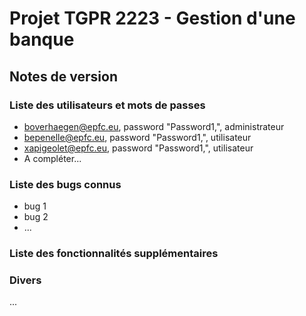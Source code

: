 # Projet TGPR 2223 - Gestion d'une banque

## Notes de version

### Liste des utilisateurs et mots de passes

  * boverhaegen@epfc.eu, password "Password1,", administrateur
  * bepenelle@epfc.eu, password "Password1,", utilisateur
  * xapigeolet@epfc.eu, password "Password1,", utilisateur
  * A compléter...

### Liste des bugs connus

  * bug 1
  * bug 2
  * ...

### Liste des fonctionnalités supplémentaires

### Divers

...
